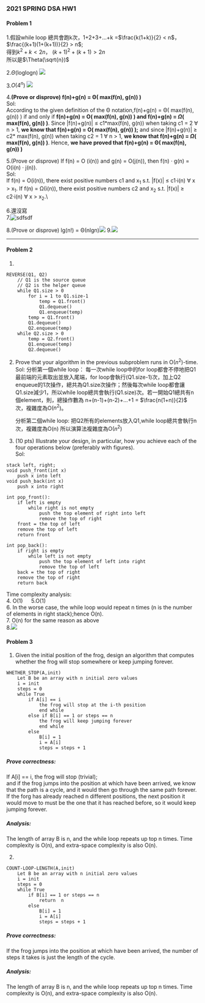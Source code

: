### 2021 SPRING DSA HW1
#### Problem 1
1.假設while loop 總共會跑k次，1+2+3+...+k =$\frac{k(1+k)}{2} < n$，$\frac{(k+1)(1+(k+1))}{2} > n$;\
得到$k^2 + k < 2n$， $(k+1)^2 + (k+1) > 2n$ \
所以是$\Theta(\sqrt{n})$

2.$\Theta$(loglogn) ![](https://i.imgur.com/sU9ogmy.png)

3.$O(4^n)$ ![](https://i.imgur.com/5gHSyBS.png)


4.**(Prove or disprove) f(n)+g(n) = Θ( max(f(n), g(n)) )**\
Sol:\
According to the given definition of the  Θ notation,f(n)+g(n) = Θ( max(f(n), g(n)) ) if and only if **f(n)+g(n) = O( max(f(n), g(n)) ) and f(n)+g(n) = $\Omega$( max(f(n), g(n)) )**. Since |f(n)+g(n)| $\leqslant$ c1\*max(f(n), g(n)) when taking c1 = 2 $\forall$ n > 1, **we know that f(n)+g(n) = O( max(f(n), g(n)) );** and since |f(n)+g(n)| $\geqslant$ c2\* max(f(n), g(n)) when taking c2 = 1 $\forall$ n > 1, **we know that f(n)+g(n) = $\Omega$( max(f(n), g(n)) )**.
Hence, **we have proved that f(n)+g(n) = Θ( max(f(n), g(n)) )**

5.(Prove or disprove) If f(n) = O (i(n)) and g(n) = O(j(n)), then f(n) · g(n) = O(i(n) · j(n)).\
Sol:\
If f(n) = O(i(n)), there exist positive numbers c1 and x$_1$ s.t. |f(x)| $\leqslant$ c1·i(n)  $\forall$ x > x$_1$.
If f(n) = Ω(i(n)), there exist positive numbers c2 and x$_2$ s.t. |f(x)|
$\geqslant$ c2·i(n)  $\forall$ x > x$_2$.\

6.還沒寫\
7.![sdfsdf](https://i.imgur.com/d66zdRj.png)

8.(Prove or disprove) lg(n!) = Θ(nlgn)![](https://i.imgur.com/H94noNz.png)
9.![](https://i.imgur.com/zeLsJVA.png)


---
#### Problem 2
1. 
```
REVERSE(Q1, Q2)
    // Q1 is the source queue
    // Q2 is the helper queue
    while Q1.size > 0
        for i = 1 to Q1.size-1
            temp = Q1.front()
            Q1.dequeue()
            Q1.enqueue(temp)
        temp = Q1.front()
        Q1.dequeue()
        Q2.enqueue(temp)
    while Q2.size > 0 
        temp = Q2.front()
        Q1.enqueue(temp)
        Q2.dequeue()
```

2. Prove that your algorithm in the previous subproblem runs in O($n^2$)-time.
Sol:
分析第一個while loop：
每一次while loop中的for loop都會不停地把Q1最前端的元素取出並放入尾端，for loop會執行(Q1.size-1)次，加上Q2 enqueue的1次操作，總共為Q1.size次操作；然後每次while loop都會讓Q1.size減少1，所以while loop總共會執行(Q1.size)次。若一開始Q1總共有n個element，則，總操作數為 n+(n-1)+(n-2)+...+1 = $\frac{n(1+n)}{2}$ 次，複雜度為O($n^2$)。  

    分析第二個while loop:
把Q2所有的elements放入Q1,while loop總共會執行n次，複雜度為O(n)
所以演算法複雜度為O($n^2$)




3. (10 pts) Illustrate your design, in particular, how you achieve each of the four operations below (preferably with figures).  
Sol:

```
stack left, right;
void push_front(int x)
    push x into left
void push_back(int x)
    push x into right
    
int pop_front():
    if left is empty
        while right is not empty
            push the top element of right into left
            remove the top of right
    front = the top of left
    remove the top of left
    return front
    
int pop_back():
    if right is empty
        while left is not empty
            push the top element of left into right
            remove the top of left
    back = the top of right
    remove the top of right
    return back
```
Time complexity analysis:  
4. O(1) &emsp; 5.O(1)  
6. In the worse case, the while loop would repeat n times (n is the number of elements in right stack);hence O(n).   
7. O(n) for the same reason as above\
8.![](https://i.imgur.com/5q0oecI.png)
#### Problem 3
1. Given the initial position of the frog, design an algorithm that computes whether the frog will stop somewhere or keep jumping forever.  
```
WHETHER_STOP(A,init)
    Let B be an array with n initial zero values
    i = init
    steps = 0
    while True
        if A[i] == i
            the frog will stop at the i-th position 
            end while
        else if B[i] == 1 or steps == n
            the frog will keep jumping forever
            end while
        else 
            B[i] = 1
            i = A[i]
            steps = steps + 1
```
##### Prove correctness:  
If A[i] == i, the frog will stop (trivial);\
and if the frog jumps into the position at which have been arrived, we know that the path is a cycle, and it would then go through the same path forever.\
If the forg has already reached n different positions, the next position it would move to must be the one that it has reached before, so it would keep jumping forever.
##### Analysis:
The length of array B is n, and the while loop repeats up top n times. Time complexity is O(n), and extra-space complexity is also O(n).

2. 

```
COUNT-LOOP-LENGTH(A,init)
    Let B be an array with n initial zero values
    i = init
    steps = 0
    while True
        if B[i] == 1 or steps == n
            return  n
        else 
            B[i] = 1
            i = A[i]
            steps = steps + 1
```
##### Prove correctness:
If the frog jumps into the position at which have been arrived, the number of steps it takes is just the length of the cycle.
##### Analysis:
The length of array B is n, and the while loop repeats up top n times. Time complexity is O(n), and extra-space complexity is also O(n).


